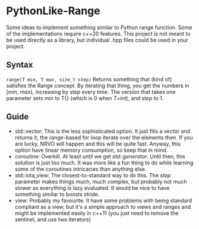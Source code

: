 # PythonLike-Range
Some ideas to implement something similar to Python range function. Some of the implementations require c++20 features.
This project is not meant to be used directly as a library, but individual .hpp files could be used in your project.

## Syntax
`range(T min, T max, size_t step)`
Returns something that (kind of) satisfies the Range concept.
By iterating that thing, you get the numbers in [*min*, *max*), increasing by _step_ every time.
The version that takes one parameter sets *min* to T{} (which is 0 when _T=int_), and _step_ to 1.
## Guide
- std::vector: This is the less sophisticated option. It just fills a vector and returns it, the range-based for loop iterate over the elements then. If you are lucky, NRVO will happen and this will be quite fast. Anyway, this option have linear memory consumption, so keep that in mind.
- coroutine: Overkill. At least until we get _std::generator_. Until then, this solution is just too much. It was more like a fun thing to do while learning some of the coroutines intricacies than anything else.
- std::iota_view: The closest-to-standard way to do this. The _step_ parameter makes things much, much complex, but probably not much slower as everything is lazy evaluated. It would be nice to have something similar to boosts stride.
- view: Probably my favourite. It have some problems with being standard compliant as a view, but it's a simple approach to views and ranges and might be implemented easily in c++11 (you just need to remove the sentinel, and use two iterators)
